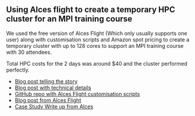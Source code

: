 ## Using Alces flight to create a temporary HPC cluster for an MPI training course
We used the free version of Alces Flight (Which only usually supports one user) along with customisation scripts and Amazon spot pricing to create a temporary cluster with up to 128 cores to support an MPI training course with 30 attendees.

Total HPC costs for the 2 days was around $40 and the cluster performed perfectly.

* [Blog post telling the story](http://www.walkingrandomly.com/?p=6392)
* [Blog post with technical details](http://www.walkingrandomly.com/?p=6431)
* [GitHub repo with Alces Flight customisation scripts](https://github.com/mikecroucher/alces_flight_customisation)
* [Blog post from Alces Flight](https://medium.com/@alcesflight/desperately-seeking-supercomputer-bdf72a10f1a8)
* [Case Study Write up from Alces](https://s3-eu-west-1.amazonaws.com/alces-flight/Marketing/success/RSE-Sheffield-Desperately_Seeking_Supercomputer.pdf)
